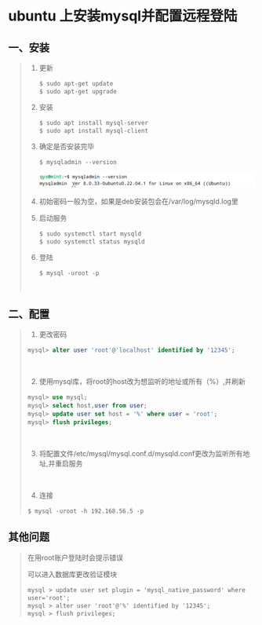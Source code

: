 # ubuntu 上安装mysql并配置远程登陆

## 一、安装

> 1. 更新
>
>    ```shell
>    $ sudo apt-get update
>    $ sudo apt-get upgrade
>    ```
>
> 2. 安装
>
>    ```shell
>    $ sudo apt install mysql-server
>    $ sudo apt install mysql-client
>    ```
>
> 3. 确定是否安装完毕
>
>    ```shell
>    $ mysqladmin --version
>    ```
>
>    ![](https://github.com/hulk-ben/notebook/blob/master/image/%E6%88%AA%E5%9B%BE%202023-05-09%2016-48-39.png?raw=true)
>
> 4. 初始密码一般为空，如果是deb安装包会在/var/log/mysqld.log里
>
> 5. 启动服务
>
>    ```shell
>    $ sudo systemctl start mysqld
>    $ sudo systemctl status mysqld
>    ```
>
> 6. 登陆
>
>    ```shell
>    $ mysql -uroot -p
>    ```
>
>    ![]()

## 二、配置

> 1. 更改密码
>
> ```sql
> mysql> alter user 'root'@'localhost' identified by '12345';
> ```
>
> ![]()
>
> 2. 使用mysql库，将root的host改为想监听的地址或所有（%）,并刷新
>
> ```sql
> mysql> use mysql;
> mysql> select host,user from user;
> mysql> update user set host = '%' where user = 'root';
> mysql> flush privileges;
> ```
>
> ![]()
>
> 3. 将配置文件/etc/mysql/mysql.conf.d/mysqld.conf更改为监听所有地址,并重启服务
>
> ![]()
>
> 4. 连接
>
> ```shell
> $ mysql -uroot -h 192.168.56.5 -p
> ```

## 其他问题

> 在用root账户登陆时会提示错误![]()
>
> 可以进入数据库更改验证模块
>
> 
>
> ``` mysql
> mysql > update user set plugin = 'mysql_native_password' where user='root';
> mysql > alter user 'root'@'%' identified by '12345';
> mysql > flush privileges;
> ```
>
> 

> 

